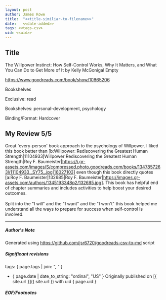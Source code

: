 ```yaml
---
layout: post
author: James Rowe
title:  "<<title-similiar-to-filename>>"
date:   <<date-added>>
tags: <<tags-csv>
uid: <<uid>>
---
```


<!-- highly dependent on how you personally use jekyll templates, and how you want this to show up -->

## Title

The Willpower Instinct: How Self-Control Works, Why It Matters, and What You Can Do to Get More of It by Kelly McGonigal
Empty 

https://www.goodreads.com/book/show/10865206

Bookshelves

Exclusive: read

Bookshelves: personal-development, psychology

Binding/Format: Hardcover

## My Review 5/5

Great 'every-person' book approach to the psychology of Willpower. I liked this book better than [b:Willpower: Rediscovering the Greatest Human Strength|11104933|Willpower  Rediscovering the Greatest Human Strength|Roy F. Baumeister|https://i.gr-assets.com/images/S/compressed.photo.goodreads.com/books/1347857263l/11104933._SY75_.jpg|16027103] even though this book directly quotes [a:Roy F. Baumeister|132685|Roy F. Baumeister|https://images.gr-assets.com/authors/1345193348p2/132685.jpg]. This book has helpful end of chapter summaries and includes activities to help boost your desired outcomes.<br/><br/>Split into the "I will" and the "I want" and the "I won't" this book helped me understand all the ways to prepare for success when self-control is involved.

---

##### Author's Note

Generated using https://github.com/jsr6720/goodreads-csv-to-md script

##### Significant revisions

tags: { page.tags | join: ", " } <!-- todo move this somewhere -->

- { page.date | date_to_string: "ordinal", "US" } Originally published on [{ site.url }]({ site.url }) with uid { page.uid }

##### EOF/Footnotes
